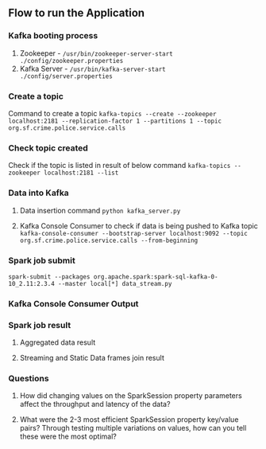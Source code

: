## Flow to run the Application

### Kafka booting process
1. Zookeeper - `/usr/bin/zookeeper-server-start ./config/zookeeper.properties`
2. Kafka Server - `/usr/bin/kafka-server-start ./config/server.properties`

### Create a topic
Command to create a topic
`kafka-topics --create --zookeeper localhost:2181 --replication-factor 1 --partitions 1 --topic org.sf.crime.police.service.calls`

### Check topic created
Check if the topic is listed in result of below command
`kafka-topics --zookeeper localhost:2181 --list`

### Data into Kafka
1. Data insertion command
`python kafka_server.py`

2. Kafka Console Consumer to check if data is being pushed to Kafka topic
`kafka-console-consumer --bootstrap-server localhost:9092 --topic org.sf.crime.police.service.calls --from-beginning`

### Spark job submit
`spark-submit --packages org.apache.spark:spark-sql-kafka-0-10_2.11:2.3.4 --master local[*] data_stream.py`

### Kafka Console Consumer Output


### Spark job result
1. Aggregated data result


2. Streaming and Static Data frames join result


### Questions
1. How did changing values on the SparkSession property parameters affect the throughput and latency of the data?

2. What were the 2-3 most efficient SparkSession property key/value pairs? Through testing multiple variations on values, how can you tell these were the most optimal?